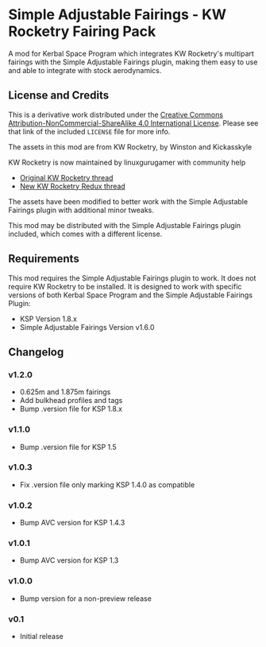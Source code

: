 # Simple Adjustable Fairings - KW Rocketry Fairing Pack

A mod for Kerbal Space Program which integrates KW Rocketry's multipart fairings with the Simple Adjustable Fairings plugin, making them easy to use and able to integrate with stock aerodynamics.

## License and Credits

This is a derivative work distributed under the [Creative Commons Attribution-NonCommercial-ShareAlike 4.0 International License](https://creativecommons.org/licenses/by-nc-sa/4.0/).  Please see that link of the included `LICENSE` file for more info.

The assets in this mod are from KW Rocketry, by Winston and Kickasskyle

KW Rocketry is now maintained by linuxgurugamer with community help

* [Original KW Rocketry thread](http://forum.kerbalspaceprogram.com/index.php?showtopic=46894)
* [New KW Rocketry Redux thread](http://forum.kerbalspaceprogram.com/index.php?showtopic=137762)

The assets have been modified to better work with the Simple Adjustable Fairings plugin with additional minor tweaks.

This mod may be distributed with the Simple Adjustable Fairings plugin included, which comes with a different license.

## Requirements

This mod requires the Simple Adjustable Fairings plugin to work.  It does not require KW Rocketry to be installed.  It is designed to work with specific versions of both Kerbal Space Program and the Simple Adjustable Fairings Plugin:

* KSP Version 1.8.x
* Simple Adjustable Fairings Version v1.6.0

## Changelog

### v1.2.0

* 0.625m and 1.875m fairings
* Add bulkhead profiles and tags
* Bump .version file for KSP 1.8.x

### v1.1.0

* Bump .version file for KSP 1.5

### v1.0.3

* Fix .version file only marking KSP 1.4.0 as compatible

### v1.0.2

* Bump AVC version for KSP 1.4.3

### v1.0.1

* Bump AVC version for KSP 1.3

### v1.0.0

* Bump version for a non-preview release

### v0.1

* Initial release
